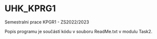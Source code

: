 # UHK_KPRG1
Semestralni prace KPGR1 - ZS2022/2023


Popis programu je součástí kódu v souboru ReadMe.txt v modulu Task2.
